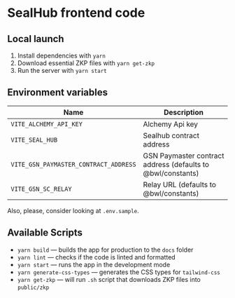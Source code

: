 # SealHub frontend code

## Local launch

1. Install dependencies with `yarn`
2. Download essential ZKP files with `yarn get-zkp`
3. Run the server with `yarn start`

## Environment variables

| Name                                  | Description                                                 |
| ------------------------------------- | ----------------------------------------------------------- |
| `VITE_ALCHEMY_API_KEY`                | Alchemy Api key                                             |
| `VITE_SEAL_HUB`                       | Sealhub contract address                                    |
| `VITE_GSN_PAYMASTER_CONTRACT_ADDRESS` | GSN Paymaster contract address (defaults to @bwl/constants) |
| `VITE_GSN_SC_RELAY`                   | Relay URL (defaults to @bwl/constants)                      |

Also, please, consider looking at `.env.sample`.

## Available Scripts

- `yarn build` — builds the app for production to the `docs` folder
- `yarn lint` — checks if the code is linted and formatted
- `yarn start` — runs the app in the development mode
- `yarn generate-css-types` — generates the CSS types for `tailwind-css`
- `yarn get-zkp` — will run `.sh` script that downloads ZKP files into `public/zkp`
